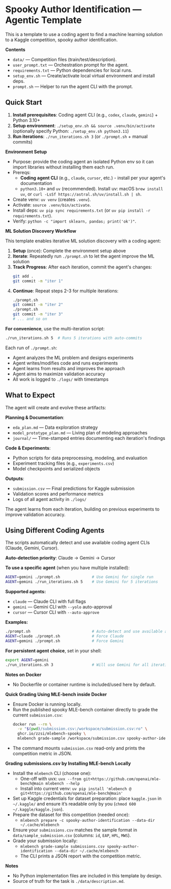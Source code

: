 # Spooky Author Identification — Agentic Template

This is a template to use a coding agent to find a machine learning solution to a Kaggle competition, spooky author identification.

**Contents**
- `data/` — Competition files (train/test/description).
- `user_prompt.txt` — Orchestration prompt for the agent.
- `requirements.txt` — Python dependencies for local runs.
- `setup_env.sh` — Create/activate local virtual environment and install deps.
- `prompt.sh` — Helper to run the agent CLI with the prompt.

## Quick Start

1. **Install prerequisites**: Coding agent CLI (e.g., `codex`, `claude`, `gemini`) + Python 3.10+
2. **Setup environment**: `./setup_env.sh && source .venv/bin/activate` (optionally specify Python: `./setup_env.sh python3.11`)
3. **Run iterations**: `./run_iterations.sh 3` (or `./prompt.sh` + manual commits)

**Environment Setup**
- Purpose: provide the coding agent an isolated Python env so it can import libraries without installing them each run.
- Prereqs: 
  - **Coding agent CLI** (e.g., `claude`, `cursor`, etc.) - install per your agent's documentation
  - `python3.10+` and `uv` (recommended). Install uv: macOS `brew install uv`, or `curl -LsSf https://astral.sh/uv/install.sh | sh`.
- Create venv: `uv venv` (creates `.venv`).
- Activate: `source .venv/bin/activate`.
- Install deps: `uv pip sync requirements.txt` (or `uv pip install -r requirements.txt`).
- Verify: `python -c "import sklearn, pandas; print('ok')"`.

**ML Solution Discovery Workflow**

This template enables iterative ML solution discovery with a coding agent:

1. **Setup** (once): Complete the environment setup above
2. **Iterate**: Repeatedly run `./prompt.sh` to let the agent improve the ML solution
3. **Track Progress**: After each iteration, commit the agent's changes:
   ```bash
   git add .
   git commit -m "iter 1"
   ```
4. **Continue**: Repeat steps 2-3 for multiple iterations:
   ```bash
   ./prompt.sh
   git commit -m "iter 2"
   ./prompt.sh  
   git commit -m "iter 3"
   # ... and so on
   ```

**For convenience**, use the multi-iteration script:
```bash
./run_iterations.sh 5  # Runs 5 iterations with auto-commits
```

Each run of `./prompt.sh`:
- Agent analyzes the ML problem and designs experiments
- Agent writes/modifies code and runs experiments  
- Agent learns from results and improves the approach
- Agent aims to maximize validation accuracy
- All work is logged to `./logs/` with timestamps

## What to Expect

The agent will create and evolve these artifacts:

**Planning & Documentation**:
- `eda_plan.md` — Data exploration strategy
- `model_prototype_plan.md` — Living plan of modeling approaches
- `journal/` — Time-stamped entries documenting each iteration's findings

**Code & Experiments**:
- Python scripts for data preprocessing, modeling, and evaluation
- Experiment tracking files (e.g., `experiments.csv`)
- Model checkpoints and serialized objects

**Outputs**:
- `submission.csv` — Final predictions for Kaggle submission
- Validation scores and performance metrics
- Logs of all agent activity in `./logs/`

The agent learns from each iteration, building on previous experiments to improve validation accuracy.

## Using Different Coding Agents

The scripts automatically detect and use available coding agent CLIs (Claude, Gemini, Cursor).

**Auto-detection priority**: Claude → Gemini → Cursor

**To use a specific agent** (when you have multiple installed):
```bash
AGENT=gemini ./prompt.sh              # Use Gemini for single run
AGENT=gemini ./run_iterations.sh 5    # Use Gemini for 5 iterations
```

**Supported agents:**
- `claude` — Claude CLI with full flags
- `gemini` — Gemini CLI with `--yolo` auto-approval  
- `cursor` — Cursor CLI with `--auto-approve`

**Examples:**
```bash
./prompt.sh                           # Auto-detect and use available agent
AGENT=claude ./prompt.sh              # Force Claude
AGENT=gemini ./prompt.sh              # Force Gemini
```

**For persistent agent choice**, set in your shell:
```bash
export AGENT=gemini
./run_iterations.sh 3                 # Will use Gemini for all iterations
```

**Notes on Docker**
- No Dockerfile or container runtime is included/used here by default.

**Quick Grading Using MLE-bench inside Docker**
- Ensure Docker is running locally.
- Run the published spooky MLE-bench container directly to grade the current `submission.csv`:
  ```bash
  docker run --rm \
    -v "$(pwd)/submission.csv:/workspace/submission.csv:ro" \
    ghcr.io/zzsi/mlebench-spooky \
    mlebench grade-sample /workspace/submission.csv spooky-author-identification
  ```
- The command mounts `submission.csv` read-only and prints the competition metric in JSON.

**Grading submissions.csv by Installing MLE-bench Locally**
- Install the `mlebench` CLI (choose one):
  - One-off with uvx: `uvx --from git+https://github.com/openai/mle-bench@main mlebench --help`
  - Install into current venv: `uv pip install 'mlebench @ git+https://github.com/openai/mle-bench@main'`
- Set up Kaggle credentials for dataset preparation: place `kaggle.json` in `~/.kaggle/` and ensure it’s readable only by you (`chmod 600 ~/.kaggle/kaggle.json`).
- Prepare the dataset for this competition (needed once):
  - `mlebench prepare -c spooky-author-identification --data-dir ~/.cache/mlebench`
- Ensure your `submissions.csv` matches the sample format in `data/sample_submission.csv` (columns: `id`, `EAP`, `HPL`, `MWS`).
- Grade your submission locally:
  - `mlebench grade-sample submissions.csv spooky-author-identification --data-dir ~/.cache/mlebench`
  - The CLI prints a JSON report with the competition metric.

**Notes**
- No Python implementation files are included in this template by design.
- Source of truth for the task is `./data/description.md`.
